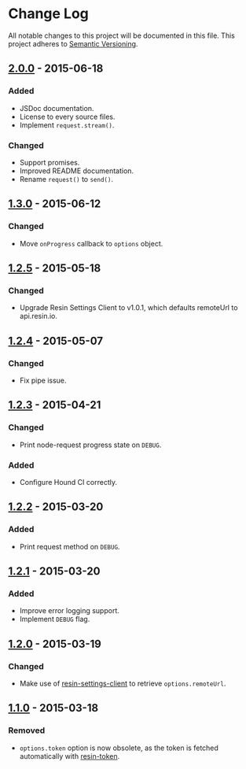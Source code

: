 # Change Log

All notable changes to this project will be documented in this file.
This project adheres to [Semantic Versioning](http://semver.org/).

## [2.0.0] - 2015-06-18

### Added

- JSDoc documentation.
- License to every source files.
- Implement `request.stream()`.

### Changed

- Support promises.
- Improved README documentation.
- Rename `request()` to `send()`.

## [1.3.0] - 2015-06-12

### Changed

- Move `onProgress` callback to `options` object.

## [1.2.5] - 2015-05-18

### Changed

- Upgrade Resin Settings Client to v1.0.1, which defaults remoteUrl to api.resin.io.

## [1.2.4] - 2015-05-07

### Changed

- Fix pipe issue.

## [1.2.3] - 2015-04-21

### Changed

- Print node-request progress state on `DEBUG`.

### Added

- Configure Hound CI correctly.

## [1.2.2] - 2015-03-20

### Added

- Print request method on `DEBUG`.

## [1.2.1] - 2015-03-20

### Added

- Improve error logging support.
- Implement `DEBUG` flag.

## [1.2.0] - 2015-03-19

### Changed

- Make use of [resin-settings-client](https://github.com/resin-io/resin-settings-client) to retrieve `options.remoteUrl`.

## [1.1.0] - 2015-03-18

### Removed

- `options.token` option is now obsolete, as the token is fetched automatically with [resin-token](https://github.com/resin-io/resin-token).

[2.0.0]: https://github.com/resin-io/resin-request/compare/v1.3.0...v2.0.0
[1.3.0]: https://github.com/resin-io/resin-request/compare/v1.2.5...v1.3.0
[1.2.5]: https://github.com/resin-io/resin-request/compare/v1.2.4...v1.2.5
[1.2.4]: https://github.com/resin-io/resin-request/compare/v1.2.3...v1.2.4
[1.2.3]: https://github.com/resin-io/resin-request/compare/v1.2.2...v1.2.3
[1.2.2]: https://github.com/resin-io/resin-request/compare/v1.2.1...v1.2.2
[1.2.1]: https://github.com/resin-io/resin-request/compare/v1.2.0...v1.2.1
[1.2.0]: https://github.com/resin-io/resin-request/compare/v1.1.0...v1.2.0
[1.1.0]: https://github.com/resin-io/resin-request/compare/v1.0.0...v1.1.0
